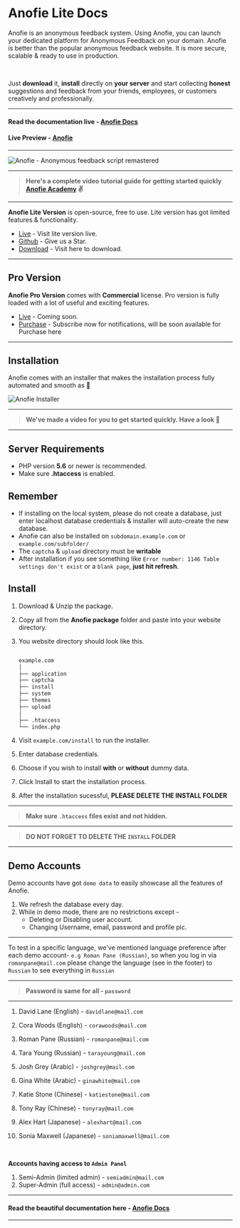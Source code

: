 # Anofie Lite Docs

Anofie is an anonymous feedback system. Using Anofie, you can launch your dedicated platform for Anonymous Feedback on your domain. Anofie is better than the popular anonymous feedback website. It is more secure, scalable & ready to use in production. 

<br>

Just **download** it, **install** directly on **your server** and start collecting **honest** suggestions and feedback from your friends, employees, or customers creatively and professionally.

---

#### Read the documentation live - [Anofie Docs](https://anofie-docs.classiebit.com)

#### Live Preview - [Anofie](https://anofie.classiebit.com)

---

![Anofie - Anonymous feedback script remastered](https://anofie-docs.classiebit.com/images/anofie-docs-banner-1.jpg "Anofie - Anonymous feedback script remastered")

---

> **Here's a complete video tutorial guide for getting started quickly [Anofie Academy](https://classiebit.com/academy/anofie/getting-started) ✌️**

---

**Anofie Lite Version** is open-source, free to use. Lite version has got limited features & functionality.

+ [Live](https://anofie.classiebit.com) - Visit lite version live.
+ [Github](https://github.com/classiebit/anofie) - Give us a Star.
+ [Download](https://classiebit.com/anofie) - Visit here to download.

---

## Pro Version

**Anofie Pro Version** comes with **Commercial** license. Pro version is fully loaded with a lot of useful and exciting features.

+ [Live](https://anofie.com) - Coming soon.
+ [Purchase](https://classiebit.com/anofie-pro) - Subscribe now for notifications, will be soon available for Purchase here

---

## Installation

Anofie comes with an installer that makes the installation process fully automated and smooth as 🍻


![Anofie Installer](https://anofie-docs.classiebit.com/images/installer-lite-1.jpg "Anofie Installer Screenshot")


---

> **We've made a video for you to get started quickly. Have a look 💪**

---

## Server Requirements

* PHP version **5.6** or newer is recommended.
* Make sure **.htaccess** is enabled.


## Remember

* If installing on the local system, please do not create a database, just enter localhost database credentials & installer will auto-create the new database.
* Anofie can also be installed on `subdomain.example.com` or `example.com/subfolder/`
* The `captcha` & `upload` directory must be **writable**
* After installation if you see something like `Error number: 1146 Table settings don't exist` or a `blank page`, **just hit refresh**.


## Install

1. Download & Unzip the package.
2. Copy all from the **Anofie package** folder and paste into your website directory.
3. You website directory should look like this.

    ```bash

    example.com
    │
    ├── application
    ├── captcha
    ├── install
    ├── system
    ├── themes
    ├── upload
    │
    ├── .htaccess
    └── index.php

    ```

4. Visit `example.com/install` to run the installer. 
5. Enter database credentials.
6. Choose if you wish to install **with** or **without** dummy data.
7. Click Install to start the installation process.
8. After the installation sucessful, **PLEASE DELETE THE INSTALL FOLDER**


---

> **Make sure `.htaccess` files exist and not hidden.**

---

> **DO NOT FORGET TO DELETE THE `INSTALL` FOLDER**

---

## Demo Accounts

Demo accounts have got `demo data` to easily showcase all the features of Anofie.

1. We refresh the database every day.
2. While in demo mode, there are no restrictions except -
    * Deleting or Disabling user account.
    * Changing Username, email, password and profile pic.

---

To test in a specific language, we've mentioned language preference after each demo account- 
`e.g Roman Pane (Russian)`, so when you log in via `romanpane@mail.com` please change the language (see in the footer) to `Russian` to see everything in `Russian`

---

> **Password is same for all - `password`**

---


1. David Lane (English)         - `davidlane@mail.com`
2. Cora Woods (English)         - `corawoods@mail.com`

3. Roman Pane (Russian)         - `romanpane@mail.com`
4. Tara Young (Russian)         - `tarayoung@mail.com`

5. Josh Grey (Arabic)           - `joshgrey@mail.com`
6. Gina White (Arabic)          - `ginawhite@mail.com`

7. Katie Stone (Chinese)        - `katiestone@mail.com`
8. Tony Ray (Chinese)           - `tonyray@mail.com`

9. Alex Hart (Japanese)         - `alexhart@mail.com`
10. Sonia Maxwell (Japanese)    - `soniamaxwell@mail.com`

<br>

**Accounts having access to `Admin Panel`**


1. Semi-Admin (limited admin)   - `semiadmin@mail.com`
2. Super-Admin (full access)    - `admin@admin.com`

---

#### Read the beautiful documentation here - [Anofie Docs](https://anofie-docs.classiebit.com)

---